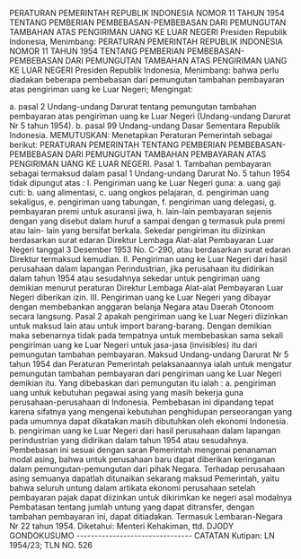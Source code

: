  PERATURAN PEMERINTAH REPUBLIK INDONESIA NOMOR 11 TAHUN 1954 TENTANG PEMBERIAN PEMBEBASAN-PEMBEBASAN DARI PEMUNGUTAN TAMBAHAN ATAS PENGIRIMAN UANG KE LUAR NEGERI Presiden Republik Indonesia, Menimbang: PERATURAN PEMERINTAH REPUBLIK INDONESIA NOMOR 11 TAHUN 1954 TENTANG PEMBERIAN PEMBEBASAN-PEMBEBASAN DARI PEMUNGUTAN TAMBAHAN ATAS PENGIRIMAN UANG KE LUAR NEGERI Presiden Republik Indonesia, Menimbang: bahwa perlu diadakan beberapa pembebasan dari pemungutan tambahan pembayaran atas pengiriman uang ke Luar Negeri;
Mengingat:

a. pasal 2 Undang-undang Darurat tentang pemungutan tambahan pembayaran atas pengiriman uang ke Luar Negeri (Undang-undang Darurat Nr 5 tahun 1954). b. pasal 99 Undang-undang Dasar Sementara Republik Indonesia. MEMUTUSKAN: Menetapkan Peraturan Pemerintah sebagai berikut: PERATURAN PEMERINTAH TENTANG PEMBERIAN PEMBEBASAN-PEMBEBASAN DARI PEMUNGUTAN TAMBAHAN PEMBAYARAN ATAS PENGIRIMAN UANG KE LUAR NEGERI. Pasal 1. Tambahan pembayaran sebagai termaksud dalam pasal 1 Undang-undang Darurat No. 5 tahun 1954 tidak dipungut atas : I. Pengiriman uang ke Luar Negeri guna:
a. uang gaji cuti:
b. uang alimentasi, c. uang ongkos pelajaran, d. pengiriman uang sekaligus, e. pengiriman uang tabungan, f. pengiriman uang delegasi, g. pembayaran premi untuk asuransi jiwa, h. lain-lain pembayaran sejenis dengan yang disebut dalam huruf a sampai dengan g termasuk pula premi atau lain- lain yang bersifat berkala. Sekedar pengiriman itu diizinkan berdasarkan surat edaran Direktur Lembaga Alat-alat Pembayaran Luar Negeri tanggal 3 Desember 1953 No. C-290, atau berdasarkan surat edaran Direktur termaksud kemudian. II. Pengiriman uang ke Luar Negeri dari hasil perusahaan dalam lapangan Perindustrian, jika perusahaan itu didirikan dalam tahun 1954 atau sesudahnya sekedar untuk pengiriman uang demikian menurut peraturan Direktur Lembaga Alat-alat Pembayaran Luar Negeri diberikan izin. III. Pengiriman uang ke Luar Negeri yang dibayar dengan membebankan anggaran belanja Negara atau Daerah Otonoom secara langsung. Pasal 2 apakah pengiriman uang ke Luar Negeri diizinkan untuk maksud lain atau untuk import barang-barang. Dengan demikian maka sebenarnya tidak pada tempatnya untuk membebaskan sama sekali pengiriman uang ke Luar Negeri untuk jasa-jasa (invisibles) itu dari pemungutan tambahan pembayaran. Maksud Undang-undang Darurat Nr 5 tahun 1954 dan Peraturan Pemerintah pelaksanaannya ialah untuk mengatur pemungutan tambahan pembayaran dari pengiriman uang ke Luar Negeri demikian itu. Yang dibebaskan dari pemungutan itu ialah :
a. pengiriman uang untuk kebutuhan pegawai asing yang masih bekerja guna perusahaan-perusahaan di Indonesia. Pembebasan ini dipandang tepat karena sifatnya yang mengenai kebutuhan penghidupan perseorangan yang pada umumnya dapat dikatakan masih dibutuhkan oleh ekonomi Indonesia. b. pengiriman uang ke Luar Negeri dari hasil perusahaan dalam lapangan perindustrian yang didirikan dalam tahun 1954 atau sesudahnya. Pembebasan ini sesuai dengan saran Pemerintah mengenai penanaman modal asing, bahwa untuk perusahaan baru dapat diberikan keringanan dalam pemungutan-pemungutan dari pihak Negara. Terhadap perusahaan asing semuanya dapatlah ditunaikan sekarang maksud Pemerintah, yaitu bahwa seluruh untung dalam artikata ekonomi perusahaan setelah pembayaran pajak dapat diizinkan untuk dikirimkan ke negeri asal modalnya Pembatasan tentang jumlah untung yang dapat ditransfer, dengan tambahan pembayaran ini, dapat ditiadakan. Termasuk Lembaran-Negara Nr 22 tahun 1954. Diketahui: Menteri Kehakiman, ttd. DJODY GONDOKUSUMO -------------------------------- CATATAN Kutipan: LN 1954/23; TLN NO. 526